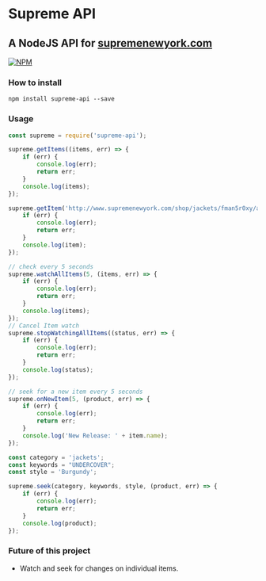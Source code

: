 # Supreme API
## A NodeJS API for [supremenewyork.com](http://www.supremenewyork.com/)

[![NPM](https://nodei.co/npm/supreme-api.png)](https://npmjs.org/package/supreme-api)

### How to install
```npm install supreme-api --save```  

### Usage
```javascript
const supreme = require('supreme-api');

supreme.getItems((items, err) => {
    if (err) {
        console.log(err);
        return err;
    }
    console.log(items);
});

supreme.getItem('http://www.supremenewyork.com/shop/jackets/fman5r0xy/aw5dopam2', (item, err) => {
    if (err) {
        console.log(err);
        return err;
    }
    console.log(item);
});

// check every 5 seconds
supreme.watchAllItems(5, (items, err) => {
    if (err) {
        console.log(err);
        return err;
    }
    console.log(items);
});
// Cancel Item watch
supreme.stopWatchingAllItems((status, err) => {
    if (err) {
        console.log(err);
        return err;
    }
    console.log(status);
});

// seek for a new item every 5 seconds
supreme.onNewItem(5, (product, err) => {
    if (err) {
        console.log(err);
        return err;
    }
    console.log('New Release: ' + item.name);
});

const category = 'jackets';
const keywords = "UNDERCOVER";
const style = 'Burgundy';

supreme.seek(category, keywords, style, (product, err) => {
    if (err) {
        console.log(err);
        return err;
    }
    console.log(product);
});

```
### Future of this project
* Watch and seek for changes on individual items.
